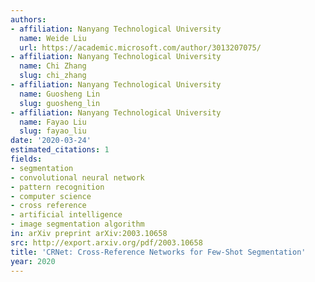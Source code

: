 ```yaml
---
authors:
- affiliation: Nanyang Technological University
  name: Weide Liu
  url: https://academic.microsoft.com/author/3013207075/
- affiliation: Nanyang Technological University
  name: Chi Zhang
  slug: chi_zhang
- affiliation: Nanyang Technological University
  name: Guosheng Lin
  slug: guosheng_lin
- affiliation: Nanyang Technological University
  name: Fayao Liu
  slug: fayao_liu
date: '2020-03-24'
estimated_citations: 1
fields:
- segmentation
- convolutional neural network
- pattern recognition
- computer science
- cross reference
- artificial intelligence
- image segmentation algorithm
in: arXiv preprint arXiv:2003.10658
src: http://export.arxiv.org/pdf/2003.10658
title: 'CRNet: Cross-Reference Networks for Few-Shot Segmentation'
year: 2020
---
```

